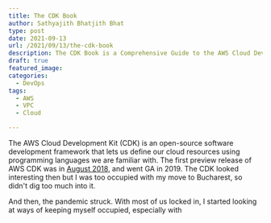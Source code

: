 ```yaml
---
title: The CDK Book
author: Sathyajith Bhatjith Bhat
type: post
date: 2021-09-13
url: /2021/09/13/the-cdk-book
description: The CDK Book is a Comprehensive Guide to the AWS Cloud Development Kit. In this post, I look at how we started with the book.
draft: true
featured_image: 
categories: 
  - DevOps
tags:
  - AWS
  - VPC
  - Cloud

---
```


The AWS Cloud Development Kit (CDK) is an open-source software development framework that lets us define our cloud resources using programming languages we are familiar with. The first preview release of AWS CDK was in [August 2018](https://aws.amazon.com/blogs/developer/aws-cdk-developer-preview/), and went GA in 2019. The CDK looked interesting then but I was too occupied with my move to Bucharest, so didn't dig too much into it.

And then, the pandemic struck. With most of us locked in, I started looking at ways of keeping myself occupied, especially with 